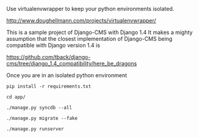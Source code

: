 
Use virtualenvwrapper to keep your python environments isolated.

http://www.doughellmann.com/projects/virtualenvwrapper/

This is a sample project of Django-CMS with Django 1.4
It makes a mighty assumption that the closest implementation of
Django-CMS being compatible with Django version 1.4 is

https://github.com/tback/django-cms/tree/django_1.4_compatibility/here_be_dragons

Once you are in an isolated python environment

``` pip install -r requirements.txt ```

``` cd app/ ```

``` ./manage.py syncdb --all ```

``` ./manage.py migrate --fake ```

``` ./manage.py runserver ```
